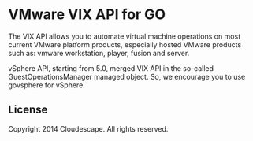 # VMware VIX API for GO

The VIX API allows you to automate virtual machine operations on most current VMware platform products, especially hosted VMware products such as: vmware workstation, player, fusion and server. 

vSphere API, starting from 5.0, merged VIX API in the so-called GuestOperationsManager managed object. So, we encourage you to use govsphere for vSphere.

## License
Copyright 2014 Cloudescape. All rights reserved.
